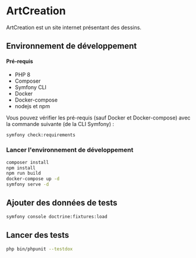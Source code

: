 # ArtCreation

ArtCreation est un site internet présentant des dessins.

## Environnement de développement

#### Pré-requis

* PHP 8
* Composer
* Symfony CLI
* Docker
* Docker-compose
* nodejs et npm

Vous pouvez vérifier les pré-requis (sauf Docker et Docker-compose) avec la commande suivante (de la CLI Symfony) : 


```bash
symfony check:requirements
```

### Lancer l'environnement de développement

```bash
composer install
npm install
npm run build
docker-compose up -d
symfony serve -d
```

## Ajouter des données de tests

```bash
symfony console doctrine:fixtures:load
```

## Lancer des tests

```bash
php bin/phpunit --testdox
```

